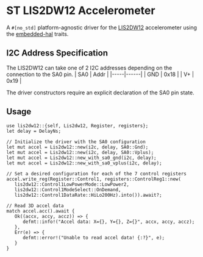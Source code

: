 # ST LIS2DW12 Accelerometer

A `#[no_std]` platform-agnostic driver for the
[LIS2DW12](https://www.st.com/resource/en/datasheet/lis2dw12.pdf)
accelerometer using the [embedded-hal](https://docs.rs/embedded-hal) traits.

## I2C Address Specification
The LIS2DW12 can take one of 2 I2C addresses depending on the connection to the SA0 pin.
| SA0 | Addr |
|-----|------|
| GND | 0x18 |
| V+  | 0x19 |

The driver constructors require an explicit declaration of the SA0 pin state.

## Usage

```rust,ignore
use lis2dw12::{self, Lis2dw12, Register, registers};
let delay = DelayNs;

// Initialize the driver with the SA0 configuration
let mut accel = Lis2dw12::new(i2c, delay, SA0::Gnd);
let mut accel = Lis2dw12::new(i2c, delay, SA0::Vplus);
let mut accel = Lis2dw12::new_with_sa0_gnd(i2c, delay);
let mut accel = Lis2dw12::new_with_sa0_vplus(i2c, delay);

// Set a desired configuration for each of the 7 control registers
accel.write_reg(Register::Control1, registers::ControlReg1::new(
   lis2dw12::Control1LowPowerMode::LowPower2,
   lis2dw12::Control1ModeSelect::OnDemand,
   lis2dw12::Control1DataRate::HiLo200Hz).into()).await?;

// Read 3D accel data
match accel.acc().await {
   Ok((accx, accy, accz)) => {
      defmt::info!("Accel data: X={}, Y={}, Z={}", accx, accy, accz);
   },
   Err(e) => {
      defmt::error!("Unable to read accel data! {:?}", e);
   }
}

```